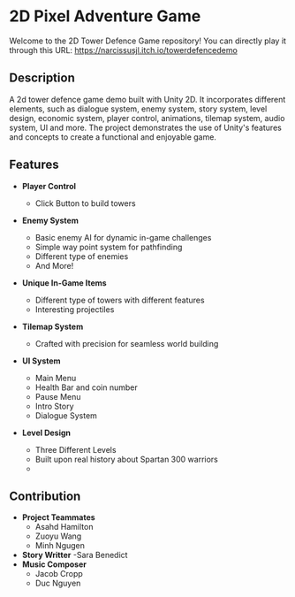 # 2D Pixel Adventure Game

Welcome to the 2D Tower Defence Game repository! You can directly play it through this URL: https://narcissusjl.itch.io/towerdefencedemo

## Description
  A 2d tower defence game demo built with Unity 2D. It incorporates different elements, such as dialogue system, enemy system, story system, level design, economic system, player control, animations, tilemap system, audio system, UI and more. The project demonstrates the use of Unity's features and concepts to create a functional and enjoyable game.

## Features

- **Player Control**
  - Click Button to build towers

- **Enemy System**
  - Basic enemy AI for dynamic in-game challenges
  - Simple way point system for pathfinding
  - Different type of enemies
  - And More!

- **Unique In-Game Items**
  - Different type of towers with different features
  - Interesting projectiles
  
- **Tilemap System**
  - Crafted with precision for seamless world building
 
- **UI System**
  - Main Menu
  - Health Bar and coin number
  - Pause Menu
  - Intro Story
  - Dialogue System
 
- **Level Design**
  - Three Different Levels
  - Built upon real history about Spartan 300 warriors
  -  
## Contribution

  - **Project Teammates**
    - Asahd Hamilton
    - Zuoyu Wang
    - Minh Ngugen
  - **Story Writter**
    -Sara Benedict
  - **Music Composer**
    - Jacob Cropp
    - Duc Nguyen       
